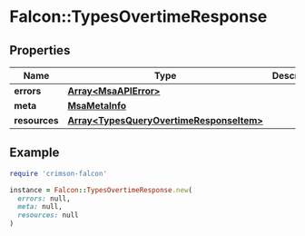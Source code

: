 # Falcon::TypesOvertimeResponse

## Properties

| Name | Type | Description | Notes |
| ---- | ---- | ----------- | ----- |
| **errors** | [**Array&lt;MsaAPIError&gt;**](MsaAPIError.md) |  | [optional] |
| **meta** | [**MsaMetaInfo**](MsaMetaInfo.md) |  |  |
| **resources** | [**Array&lt;TypesQueryOvertimeResponseItem&gt;**](TypesQueryOvertimeResponseItem.md) |  |  |

## Example

```ruby
require 'crimson-falcon'

instance = Falcon::TypesOvertimeResponse.new(
  errors: null,
  meta: null,
  resources: null
)
```

